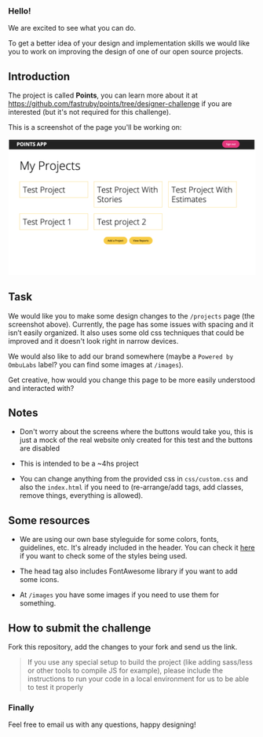 ### Hello!

We are excited to see what you can do.

To get a better idea of your design and implementation skills we would like you to work on improving the design of one of our open source projects. 

## Introduction

The project is called **Points**, you can learn more about it at https://github.com/fastruby/points/tree/designer-challenge if you are interested (but it's not required for this challenge).

This is a screenshot of the page you'll be working on:

![Points "projects" page screenshot](images/points-screenshot.png?raw=true)

## Task

We would like you to make some design changes to the `/projects` page (the screenshot above). Currently, the page has some issues with spacing and it isn’t easily organized. It also uses some old css techniques that could be improved and it doesn't look right in narrow devices.

We would also like to add our brand somewhere (maybe a `Powered by OmbuLabs` label? you can find some images at `/images`).

Get creative, how would you change this page to be more easily understood and interacted with? 

## Notes

* Don't worry about the screens where the buttons would take you, this is just a mock of the real website only created for this test and the buttons are disabled

* This is intended to be a ~4hs project

* You can change anything from the provided css in `css/custom.css` and also the `index.html` if you need to (re-arrange/add tags, add classes, remove things, everything is allowed).

## Some resources

* We are using our own base styleguide for some colors, fonts, guidelines, etc. It's already included in the header. You can check it [here](http://ombulabs.github.io/styleguide/) if you want to check some of the styles being used.

* The head tag also includes FontAwesome library if you want to add some icons.

* At `/images` you have some images if you need to use them for something.

## How to submit the challenge

Fork this repository, add the changes to your fork and send us the link.

> If you use any special setup to build the project (like adding sass/less or other tools to compile JS for example), please include the instructions to run your code in a local environment for us to be able to test it properly

### Finally

Feel free to email us with any questions, happy designing!
